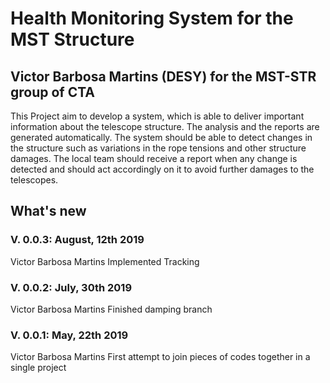# Health Monitoring System for the MST Structure
## Victor Barbosa Martins (DESY) for the MST-STR group of CTA
This Project aim to develop a system, which is able to deliver important information about the telescope structure. The analysis and the reports are generated automatically. The system should be able to detect changes in the structure such as variations in the rope tensions and other structure damages. The local team should receive a report when any change is detected and should act accordingly on it to avoid further damages to the telescopes.

## What's new

### V. 0.0.3: August, 12th 2019
Victor Barbosa Martins
Implemented Tracking

### V. 0.0.2: July, 30th 2019
Victor Barbosa Martins
Finished damping branch

### V. 0.0.1: May, 22th 2019
Victor Barbosa Martins
First attempt to join pieces of codes together in a single project
